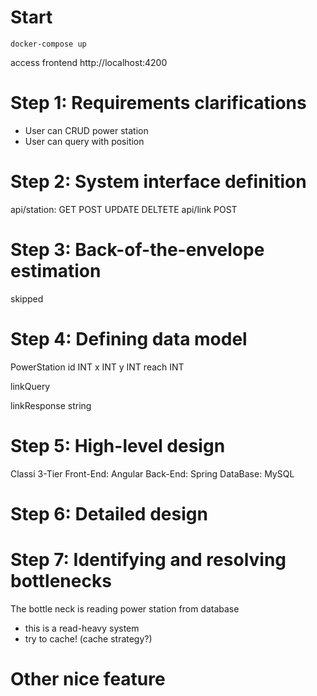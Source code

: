 
# Start

```
docker-compose up
```

access frontend http://localhost:4200
# Step 1: Requirements clarifications
- User can CRUD power station
- User can query with position

# Step 2: System interface definition
api/station:
GET
POST
UPDATE
DELTETE
api/link
POST

# Step 3: Back-of-the-envelope estimation
skipped


# Step 4: Defining data model

PowerStation
id INT
x INT
y INT
reach INT

linkQuery

linkResponse
string

# Step 5: High-level design
Classi 3-Tier
Front-End: Angular
Back-End: Spring
DataBase: MySQL

# Step 6: Detailed design

# Step 7: Identifying and resolving bottlenecks

The bottle neck is reading power station from database
- this is a read-heavy system
- try to cache! (cache strategy?)

# Other nice feature
